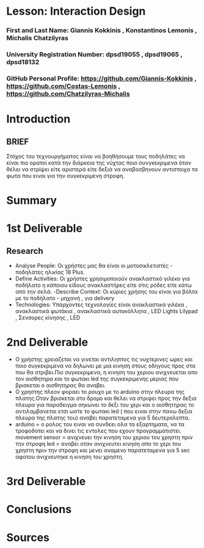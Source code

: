 # Lesson: Interaction Design

### First and Last Name: Giannis Kokkinis , Konstantinos Lemonis , Michalis Chatzilyras 
### University Registration Number: dpsd19055 , dpsd19065 , dpsd18132
### GitHub Personal Profile: https://github.com/Giannis-Kokkinis , https://github.com/Costas-Lemonis , https://github.com/Chatzilyras-Michalis

# Introduction
## BRIEF ##
Στόχος του τεχνουργήματος είναι να βοηθήσουμε τους ποδηλάτες να είναι πιο ορατοί κατά την διάρκεια της νύχτας ποιο συνγκεκριμενα όταν θέλει να στρίψει είτε αριστερά είτε δεξιά να αναβοσβηνουν αντιστοιχα τα φωτα που ειναι για την συγκεκριμενη στροφη. 
# Summary


# 1st Deliverable
## Research ##
- Analyse People: Οι χρήστες μας θα είναι οι μοτοσικλετιστές - ποδηλάτες ηλικίας 18 Plus.
- Define Activities: Οι χρήστες χρησιμοποιούν ανακλαστικό γιλέκο για ποδήλατο η κάποιου είδους ανακλαστήρες είτε στις ρόδες είτε κάτω από την σελά.
 -Describe Context: Οι κύριες χρήσης του είναι για βόλτα με το ποδήλατο - μηχανή , για delivery 
- Technologies: Υπάρχοντες τεχνολογίες είναι ανακλαστικά γιλέκα , ανακλαστικά φωτάκια , ανακλαστικά αυτοκόλλητα , LED Lights
Lilypad , Σενσορες κίνησης , LED
# 2nd Deliverable
- Ο χρήστης χρειαζεται να γινεται αντιληπτος τις νυχτερινες ωρες και ποιο συγκεκριμενα να δηλωνει με μια κινηση στους οδηγους προς στα που θα στριβει.Πιο συγκεκριμενα, η κινηση του χεριου ανιχνευεται απο τον αισθητηρα και το φωτακι led της συγκεκριμενης μεριας που βρισκεται ο αισθητηρας θα αναβει. 
- Ο χρηστης πλεον φοραει το ρουχο με το arduino στην πλευρα της πλατης.Οταν βρισκεται στο δρομο και θελει να στριψει προς την δεξια πλευρα για παραδειγμα σηκωνει το δεξι του χερι και ο αισθητηρας το αντιλαμβανεται ετσι ωστε το φωτακι led ( που ειναι στην πανω δεξια πλευρα της πλατης του) αναβει παρατεταμενα για 5 δευτερολεπτα.
- arduino = ο ρολος του ειναι να συνδεει ολα τα εξαρτηματα, να τα τροφοδοτει και να δινει τις εντολες που εχουν προγραμματιστει.
movement sensor = ανιχνευει την κινηση του χεριου του χρηστη πριν την στροφη 
led = αναβει οταν ανιχνευτει κινηση απο το χερι του χρηστη πριν την στροφη και μενει αναμενο παρατεταμενα για 5 sec αφοτου ανιχνευτηκε η κινηση του χρηστη.


# 3rd Deliverable 


# Conclusions


# Sources
